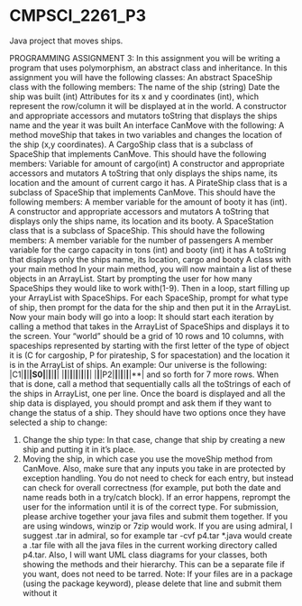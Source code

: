 # CMPSCI_2261_P3

Java project that moves ships.

PROGRAMMING ASSIGNMENT 3:
In this assignment you will be writing a program that uses polymorphism, an abstract class and
inheritance.
In this assignment you will have the following classes:
An abstract SpaceShip class with the following members:
The name of the ship (string)
Date the ship was built (int)
Attributes for its x and y coordinates (int), which represent the row/column it will be
displayed at in the world.
A constructor and appropriate accessors and mutators
toString that displays the ships name and the year it was built
An interface CanMove with the following:
A method moveShip that takes in two variables and changes the location of the ship (x,y
coordinates).
A CargoShip class that is a subclass of SpaceShip that implements CanMove. This should have
the following members:
Variable for amount of cargo(int)
A constructor and appropriate accessors and mutators
A toString that only displays the ships name, its location and the amount of current cargo
it has.
A PirateShip class that is a subclass of SpaceShip that implements CanMove. This should have
the following members:
A member variable for the amount of booty it has (int).
A constructor and appropriate accessors and mutators
A toString that displays only the ships name, its location and its booty.
A SpaceStation class that is a subclass of SpaceShip. This should have the following members:
A member variable for the number of passengers
A member variable for the cargo capacity in tons (int) and booty (int) it has
A toString that displays only the ships name, its location, cargo and booty
A class with your main method
In your main method, you will now maintain a list of these objects in an ArrayList.
Start by prompting the user for how many SpaceShips they would like to work with(1-9). Then
in a loop, start filling up your ArrayList with SpaceShips. For each SpaceShip, prompt for what
type of ship, then prompt for the data for the ship and then put it in the ArrayList.
Now your main body will go into a loop:
It should start each iteration by calling a method that takes in the ArrayList of SpaceShips and
displays it to the screen. Your “world” should be a grid of 10 rows and 10 columns, with
spaceships represented by starting with the first letter of the type of object it is (C for cargoship,
P for pirateship, S for spacestation) and the location it is in the ArrayList of ships. An example:
Our universe is the following:
|C1|**|**|**|S0|**|**|**|**|**|
|**|**|**|**|**|**|**|**|**|**|
|**|**|P2|**|**|**|**|**|**|**|
and so forth for 7 more rows.
When that is done, call a method that sequentially calls all the toStrings of each of the ships in
ArrayList, one per line.
Once the board is displayed and all the ship data is displayed, you should prompt and ask them if
they want to change the status of a ship.
They should have two options once they have selected a ship to change:
1) Change the ship type: In that case, change that ship by creating a new ship and putting it in it’s
place.
2) Moving the ship, in which case you use the moveShip method from CanMove.
Also, make sure that any inputs you take in are protected by exception handling. You do not need
to check for each entry, but instead can check for overall correctness (for example, put both the
date and name reads both in a try/catch block). If an error happens, reprompt the user for the
information until it is of the correct type.
For submission, please archive together your java files and submit them together.
If you are using windows, winzip or 7zip would work.
If you are using admiral, I suggest .tar in admiral, so for example
tar -cvf p4.tar *.java
would create a .tar file with all the java files in the current working directory called p4.tar. Also, I
will want UML class diagrams for your classes, both showing the methods and their hierarchy.
This can be a separate file if you want, does not need to be tarred.
Note: If your files are in a package (using the package keyword), please delete that line and
submit them without it
